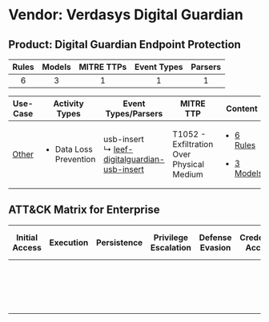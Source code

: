 Vendor: Verdasys Digital Guardian
=================================
Product: Digital Guardian Endpoint Protection
---------------------------------------------
| Rules | Models | MITRE TTPs | Event Types | Parsers |
|:-----:|:------:|:----------:|:-----------:|:-------:|
|   6   |   3    |     1      |      1      |    1    |

|                Use-Case                | Activity Types                         | Event Types/Parsers                                                                                               | MITRE TTP                                     | Content                                                                                                                                         |
|:--------------------------------------:| -------------------------------------- | ----------------------------------------------------------------------------------------------------------------- | --------------------------------------------- | ----------------------------------------------------------------------------------------------------------------------------------------------- |
| [Other](../../../UseCases/uc_other.md) | <ul><li>Data Loss Prevention</li></ul> |  usb-insert<br> ↳ [leef-digitalguardian-usb-insert](Parsers/parserContent_leef-digitalguardian-usb-insert.md)<br> | T1052 - Exfiltration Over Physical Medium<br> | [<ul><li>6 Rules</li></ul><ul><li>3 Models</li></ul>](Rules_Models/r_m_verdasys_digital_guardian_digital_guardian_endpoint_protection_Other.md) |

ATT&CK Matrix for Enterprise
----------------------------
| Initial Access | Execution | Persistence | Privilege Escalation | Defense Evasion | Credential Access | Discovery | Lateral Movement | Collection | Command and Control | Exfiltration                                                                           | Impact |
| -------------- | --------- | ----------- | -------------------- | --------------- | ----------------- | --------- | ---------------- | ---------- | ------------------- | -------------------------------------------------------------------------------------- | ------ |
|                |           |             |                      |                 |                   |           |                  |            |                     | [Exfiltration Over Physical Medium](https://attack.mitre.org/techniques/T1052)<br><br> |        |
